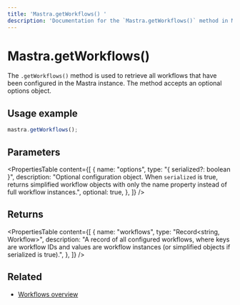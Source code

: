 ```yaml
---
title: 'Mastra.getWorkflows() '
description: 'Documentation for the `Mastra.getWorkflows()` method in Mastra, which retrieves all configured workflows.'
---
```


# Mastra.getWorkflows()

The `.getWorkflows()` method is used to retrieve all workflows that have been configured in the Mastra instance. The method accepts an optional options object.

## Usage example

```typescript copy
mastra.getWorkflows();
```

## Parameters

<PropertiesTable
content={[
{
name: "options",
type: "{ serialized?: boolean }",
description: "Optional configuration object. When `serialized` is true, returns simplified workflow objects with only the name property instead of full workflow instances.",
optional: true,
},
]}
/>

## Returns

<PropertiesTable
content={[
{
name: "workflows",
type: "Record<string, Workflow>",
description: "A record of all configured workflows, where keys are workflow IDs and values are workflow instances (or simplified objects if serialized is true).",
},
]}
/>

## Related

- [Workflows overview](/docs/workflows/overview)
